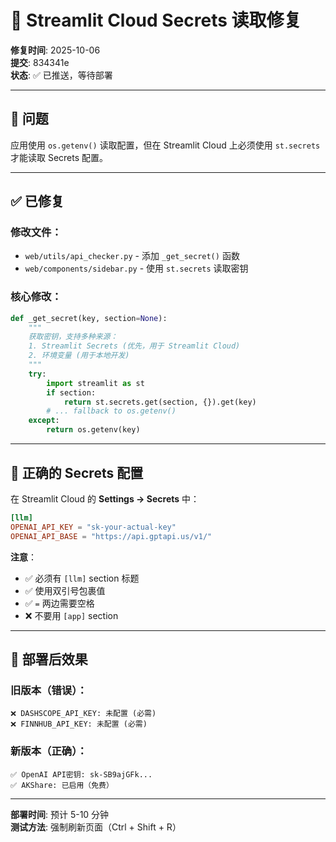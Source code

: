 # 🔧 Streamlit Cloud Secrets 读取修复

**修复时间**: 2025-10-06  
**提交**: 834341e  
**状态**: ✅ 已推送，等待部署

---

## 🐛 问题

应用使用 `os.getenv()` 读取配置，但在 Streamlit Cloud 上必须使用 `st.secrets` 才能读取 Secrets 配置。

---

## ✅ 已修复

### 修改文件：
- `web/utils/api_checker.py` - 添加 `_get_secret()` 函数
- `web/components/sidebar.py` - 使用 `st.secrets` 读取密钥

### 核心修改：
```python
def _get_secret(key, section=None):
    """
    获取密钥，支持多种来源：
    1. Streamlit Secrets (优先，用于 Streamlit Cloud)
    2. 环境变量 (用于本地开发)
    """
    try:
        import streamlit as st
        if section:
            return st.secrets.get(section, {}).get(key)
        # ... fallback to os.getenv()
    except:
        return os.getenv(key)
```

---

## 📝 正确的 Secrets 配置

在 Streamlit Cloud 的 **Settings → Secrets** 中：

```toml
[llm]
OPENAI_API_KEY = "sk-your-actual-key"
OPENAI_API_BASE = "https://api.gptapi.us/v1/"
```

**注意**：
- ✅ 必须有 `[llm]` section 标题
- ✅ 使用双引号包裹值
- ✅ `=` 两边需要空格
- ❌ 不要用 `[app]` section

---

## 🚀 部署后效果

### 旧版本（错误）：
```
❌ DASHSCOPE_API_KEY: 未配置 (必需)
❌ FINNHUB_API_KEY: 未配置 (必需)
```

### 新版本（正确）：
```
✅ OpenAI API密钥: sk-SB9ajGFk... 
✅ AKShare: 已启用（免费）
```

---

**部署时间**: 预计 5-10 分钟  
**测试方法**: 强制刷新页面（Ctrl + Shift + R）

